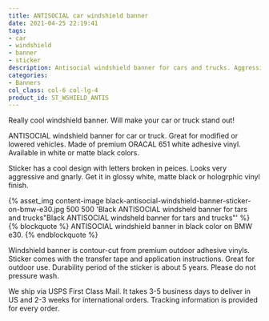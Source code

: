 ```yaml
---
title: ANTISOCIAL car windshield banner
date: 2021-04-25 22:19:41
tags:
- car
- windshield
- banner
- sticker
description: Antisocial windshield banner for cars and trucks. Aggressive font has a broken style, letters look crazy and fall in peices.
categories:
- Banners
col_class: col-6 col-lg-4
product_id: ST_WSHIELD_ANTIS
---
```


Really cool windshield banner. Will make your car or truck stand out!

<!-- more -->

ANTISOCIAL windshield banner for car or truck. Great for modified or lowered vehicles. Made of premium ORACAL 651 white adhesive vinyl. Available in white or matte black colors.

Sticker has a cool design with letters broken in peices. Looks very aggressive and gnarly. Get it in glossy white, matte black or hologrphic vinyl finish.

{% asset_img content-image black-antisocial-windshield-banner-sticker-on-bmw-e30.jpg 500 500 'Black ANTISOCIAL windsheld banner for tars and trucks"Black ANTISOCIAL windsheld banner for tars and trucks"' %}
{% blockquote %}
ANTISOCIAL windshield banner in black color on BMW e30.
{% endblockquote %}

Windshield banner is contour-cut from premium outdoor adhesive vinyls. Sticker comes with the transfer tape and application instructions. Great for outdoor use. Durability period of the sticker is about 5 years. Please do not pressure wash.

We ship via USPS First Class Mail. It takes 3-5 business days to deliver in US and 2-3 weeks for international orders. Tracking information is provided for every order.